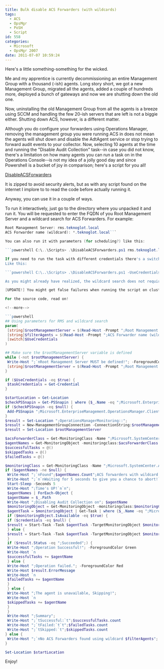 ```yaml
---
title: Bulk disable ACS Forwarders (with wildcards)
tags:
  - ACS
  - OpsMgr
  - PoSH
  - Script
id: 558
categories:
  - Microsoft
  - OpsMgr 2007
date: 2011-07-07 10:59:24
---
```


Here's a little something-something for the wicked.

Me and my apprentice is currently decommissioning an entire Management Group with a thousand (-ish) agents. Long story short, we got a new Management Group, migrated all the agents, added a couple of hundreds more, deployed a bunch of gateways and now we are shutting down the old one.

Now, uninstalling the old Management Group from all the agents is a breeze using SCCM and handling the few 20-ish servers that are left is not a biggie either. Shutting down ACS, however, is a different matter.

<!--more-->

Although you do configure your forwarders using Operations Manager, removing the management group you were running ACS in does not mean the agents will shut down and disable the AdtAgent service or stop trying to forward audit events to your collector. Now, selecting 10 agents at the time and running the "Disable Audit Collection" task--in case you did not know, there's a limitation on how many agents you can run a task on in the Operations Console--is not my idea of a jolly good day and since Powershell is a bucket of joy in comparison; here's a script for you all!

[DisableACSForwarders](http://teknoglotse.nfshost.com/wp-content/uploads/2011/07/DisableACSForwarders.zip)

It is zipped to avoid security alerts, but as with any script found on the internet I implore to to read the code before actually running it.

Anyway, you can use it in a couple of ways.

To run it interactively, just go to the directory where you unpacked it and run it. You will be requested to enter the FQDN of you Root Management Server and a wildcard search for ACS Forwarders.
For example:

```powershell C:\..\Scripts> .\DisableACSForwarders.ps1
Root Management Server: rms.teknoglot.local
ACS Forwarder name (wildcard): *.teknoglot.local```

You can also run it with parameters (for scheduling?) like this:

```powershell C:\..\Scripts> .\DisableACSForwarders.ps1 rms.teknoglot.local *.teknoglot.local```

If you need to run the task with different credentials there's a switch for that. Just add -UseCredentials to the command and you will be prompted for it.
Like this:

```powershell C:\..\Scripts> .\DisableACSForwarders.ps1 -UseCredentials```

As you might already have realized, the wildcard search does not require actual wildcards. If you only want to disable the ACS forwarder on a single machine, just enter it's FQDN. As for what wildcards it will accept; [anything supported by the powershell -like operator](http://msdn.microsoft.com/en-us/library/aa717088%28VS.85%29.aspx "Supporting Wildcard Characters in Cmdlet Parameters") is valid.

[UPDATE!] You might get false failures when running the script on clustered machines because of a [bug in the AC Management Pack](https://connect.microsoft.com/OpsMgr/feedback/details/523453/bug-with-microsoft-audit-collection-services-management-pack "Bug with Microsoft Audit Collection Services Management Pack")

For the source code, read on!

<!--more-->

```powershell
## Using parameters for RMS and wildcard search
param(
 [string]$rootManagementServer = $(Read-Host -Prompt ";Root Management Server";),
 [string]$filterAgents = $(Read-Host -Prompt ";ACS Forwarder name (wildcard)";),
 [switch]$UseCredentials
)

## Make sure the $rootManagementServer variable is defined
while (-not $rootManagementServer) {
 Write-Host ";`nRoot Management Server MUST be defined!"; -ForegroundColor Red
 [string]$rootManagementServer = $(Read-Host -Prompt ";Root Management Server";)
}

if ($UseCredentials -eq $true) {
 $taskCredentials = Get-Credential
}

$startLocation = Get-Location
$checkPSSnapin = Get-PSSnapin | where {$_.Name -eq ";Microsoft.EnterpriseManagement.OperationsManager.Client";}
if ($checkPSSnapin -eq $null) {
 Add-PSSnapin ";Microsoft.EnterpriseManagement.OperationsManager.Client";
}
$result = Set-Location ";OperationsManagerMonitoring::";
$result = New-ManagementGroupConnection -ConnectionString:$rootManagementServer
$result = Set-Location $rootManagementServer

$acsForwarderClass = Get-MonitoringClass -Name ";Microsoft.SystemCenter.ACS.Forwarder";
$agentNames = Get-MonitoringObject -monitoringclass:$acsForwarderClass | where {$_.Path -like $filterAgents} | Select Path
$successfulTasks = @()
$skippedTasks = @()
$failedTasks = @()

$monitoringClass = Get-MonitoringClass -Name ";Microsoft.SystemCenter.Agent";
if ($agentNames -ne $null) {
 Write-Host ";`nFound";$agentNames.Count";ACS forwarders with wildcard $filterAgents";
 Write-Host ";`n`nWaiting for 5 seconds to give you a chance to abort!`n";
 Start-Sleep -Seconds 5
 Write-Host ";Time's UP!`n`n";
 $agentNames | ForEach-Object {
 $agentName = $_.Path
 Write-Host ";Disabling Audit Collection on"; $agentName
 $monitoringObject = Get-MonitoringObject -monitoringclass:$monitoringClass | where {$_.DisplayName -like $agentName}
 $agentTask = $monitoringObject | Get-Task | where {$_.Name -eq ";Microsoft.SystemCenter.DisableAuditCollectionService";}
 if ($monitoringObject.IsAvailable -eq $true) {
 if ($credentials -eq $null) {
 $result = Start-Task -Task $agentTask -TargetMonitoringObject $monitoringObject
 } else {
 $result = Start-Task -Task $agentTask -TargetMonitoringObject $monitoringObject -Credential $taskCredentials
 }
 if ($result.Status -eq ";Succeeded";) {
 Write-Host ";Operation Successful!"; -ForegroundColor Green
 Write-Host `n
 $successfulTasks += $agentName
 } else {
 Write-Host ";Operation failed."; -ForegroundColor Red
 Write-Host $result.ErrorMessage
 Write-Host `n
 $failedTasks += $agentName
 }
 } else {
 Write-Host ";The agent is unavailable, Skipping!";
 Write-Host `n
 $skippedTasks += $agentName
 }
 }
 Write-Host ";Summary";
 Write-Host ";`tSuccessful:`t";$successfulTasks.count
 Write-Host ";`tFailed:`t`t";$failedTasks.count
 Write-Host ";`tSkipped:`t";$skippedTasks.count
} else {
 Write-Host ";`nNo ACS Forwarders found using wildcard $filterAgents";
}

Set-Location $startLocation
```

Enjoy!